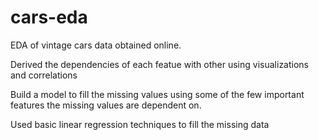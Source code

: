# cars-eda
<p>EDA of vintage cars data obtained online.</p>
<p>Derived the dependencies of each featue with other using visualizations and correlations</p>
<p>Build a model to fill the missing values using some of the few important features the missing values are dependent on.</p>
<p>Used basic linear regression techniques to fill the missing data</p>
